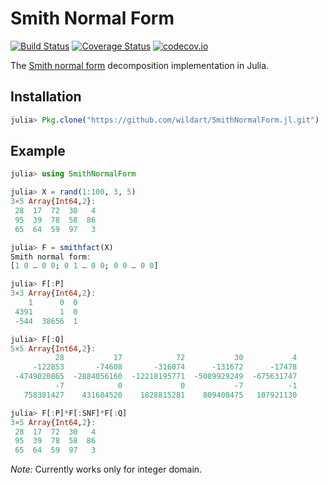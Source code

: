 # Smith Normal Form

[![Build Status](https://travis-ci.org/wildart/SmithNormalForm.jl.svg?branch=master)](https://travis-ci.org/wildart/SmithNormalForm.jl)
[![Coverage Status](https://coveralls.io/repos/wildart/SmithNormalForm.jl/badge.svg?branch=master&service=github)](https://coveralls.io/github/wildart/SmithNormalForm.jl?branch=master)
[![codecov.io](http://codecov.io/github/wildart/SmithNormalForm.jl/coverage.svg?branch=master)](http://codecov.io/github/wildart/SmithNormalForm.jl?branch=master)

The [Smith normal form](https://en.wikipedia.org/wiki/Smith_normal_form) decomposition implementation in Julia.

## Installation
```julia
julia> Pkg.clone("https://github.com/wildart/SmithNormalForm.jl.git")
```

## Example

```julia
julia> using SmithNormalForm

julia> X = rand(1:100, 3, 5)
3×5 Array{Int64,2}:
 28  17  72  30   4
 95  39  78  58  86
 65  64  59  97   3

julia> F = smithfact(X)
Smith normal form:
[1 0 … 0 0; 0 1 … 0 0; 0 0 … 0 0]

julia> F[:P]
3×3 Array{Int64,2}:
    1      0  0
 4391      1  0
 -544  38656  1

julia> F[:Q]
5×5 Array{Int64,2}:
          28           17            72           30           4
     -122853       -74608       -316074      -131672      -17478
 -4749020865  -2884056160  -12218195771  -5089929249  -675631747
          -7            0             0           -7          -1
   758381427    431684520    1828815281    809408475   107921130

julia> F[:P]*F[:SNF]*F[:Q]
3×5 Array{Int64,2}:
 28  17  72  30   4
 95  39  78  58  86
 65  64  59  97   3
```

*Note:* Currently works only for integer domain.
